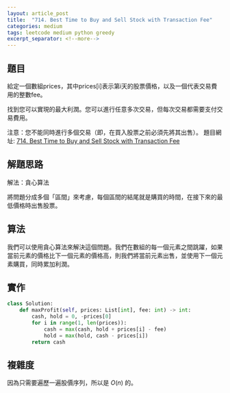 ```yaml
---
layout: article_post
title:  "714. Best Time to Buy and Sell Stock with Transaction Fee"
categories: medium
tags: leetcode medium python greedy
excerpt_separator: <!--more-->
---
```


<!--more-->

## 題目
給定一個數組prices，其中prices[i]表示第i天的股票價格，以及一個代表交易費用的整數fee。

找到您可以實現的最大利潤。您可以進行任意多次交易，但每次交易都需要支付交易費用。

注意：您不能同時進行多個交易（即，在買入股票之前必須先將其出售）。
題目網址: [714. Best Time to Buy and Sell Stock with Transaction Fee](https://leetcode.com/problems/best-time-to-buy-and-sell-stock-with-transaction-fee/)


## 解題思路
解法：貪心算法

將問題分成多個「區間」來考慮，每個區間的結尾就是購買的時間，在接下來的最低價格時出售股票。

## 算法
我們可以使用貪心算法來解決這個問題。我們在數組的每一個元素之間跳躍，如果當前元素的價格比下一個元素的價格高，則我們將當前元素出售，並使用下一個元素購買，同時累加利潤。

## 實作

```python
class Solution:
    def maxProfit(self, prices: List[int], fee: int) -> int:
        cash, hold = 0, -prices[0]
        for i in range(1, len(prices)):
            cash = max(cash, hold + prices[i] - fee)
            hold = max(hold, cash - prices[i])
        return cash
```


## 複雜度
因為只需要遍歷一遍股價序列，所以是 $O(n)$ 的。
